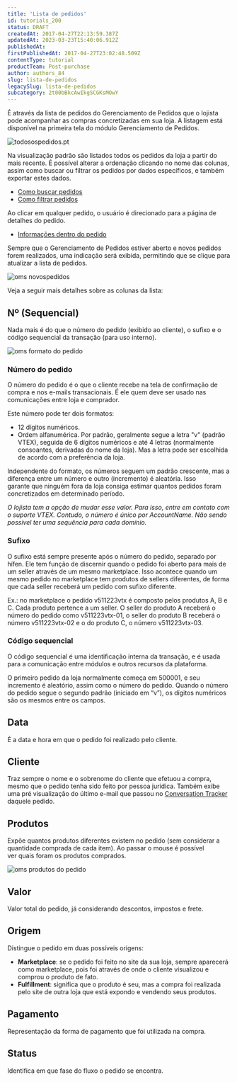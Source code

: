 ```yaml
---
title: 'Lista de pedidos'
id: tutorials_200
status: DRAFT
createdAt: 2017-04-27T22:13:59.387Z
updatedAt: 2023-03-23T15:40:06.912Z
publishedAt: 
firstPublishedAt: 2017-04-27T23:02:48.509Z
contentType: tutorial
productTeam: Post-purchase
author: authors_84
slug: lista-de-pedidos
legacySlug: lista-de-pedidos
subcategory: 2t00bBkcAwIkgSCGKsMOwY
---
```


É através da lista de pedidos do Gerenciamento de Pedidos que o lojista pode acompanhar as compras concretizadas em sua loja. A listagem está disponível na primeira tela do módulo Gerenciamento de Pedidos.

![todosospedidos.pt](//images.ctfassets.net/alneenqid6w5/RIjd55ovorcC4L2gZ4aFQ/c1f8a9043d1da0e979348951bbbba1e7/todosospedidos.pt.png)

Na visualização padrão são listados todos os pedidos da loja a partir do mais recente. É possível alterar a ordenação clicando no nome das colunas, assim como buscar ou filtrar os pedidos por dados específicos, e também exportar estes dados.

- [Como buscar pedidos](/pt/tutorial/como-buscar-o-pedido/)
- [Como filtrar pedidos](/pt/tutorial/como-filtrar-pedidos/)

Ao clicar em qualquer pedido, o usuário é direcionado para a página de detalhes do pedido.

- [Informações dentro do pedido](/pt/tutorial/informacoes-dentro-do-pedido/)

Sempre que o Gerenciamento de Pedidos estiver aberto e novos pedidos forem realizados, uma indicação será exibida, permitindo que se clique para atualizar a lista de pedidos.

![oms novospedidos](//images.contentful.com/alneenqid6w5/764uQcLH1YiGiusQEec8Uc/80cbd9c180ad0c65143ae753b833f8a8/oms-novospedidos.png)

Veja a seguir mais detalhes sobre as colunas da lista:

## Nº (Sequencial)

Nada mais é do que o número do pedido (exibido ao cliente), o sufixo e o código sequencial da transação (para uso interno).

![oms formato do pedido](//images.contentful.com/alneenqid6w5/60zd69MLTyOk8SW080Mo8o/ebef05cf26d82b3b15aaed852567fe5c/oms-formato-do-pedido.png)

### Número do pedido

O número do pedido é o que o cliente recebe na tela de confirmação de compra e nos e-mails transacionais. É ele quem deve ser usado nas comunicações entre loja e comprador.

Este número pode ter dois formatos:

- 12 dígitos numéricos.
- Ordem alfanumérica. Por padrão, geralmente segue a letra "v" (padrão VTEX), seguida de 6 dígitos numéricos e até 4 letras (normalmente consoantes, derivadas do nome da loja). Mas a letra pode ser escolhida de acordo com a preferência da loja.

Independente do formato, os números seguem um padrão crescente, mas a diferença entre um número e outro (incremento) é aleatória. Isso garante que ninguém fora da loja consiga estimar quantos pedidos foram concretizados em determinado período.

_O lojista tem a opção de mudar esse valor. Para isso, entre em contato com o suporte VTEX. Contudo, o número é único por AccountName. Não sendo possível ter uma sequência para cada domínio._

### Sufixo

O sufixo está sempre presente após o número do pedido, separado por hífen. Ele tem função de discernir quando o pedido foi aberto para mais de um seller através de um mesmo marketplace. Isso acontece quando um mesmo pedido no marketplace tem produtos de sellers diferentes, de forma que cada seller receberá um pedido com sufixo diferente.

Ex.: no marketplace o pedido v511223vtx é composto pelos produtos A, B e C. Cada produto pertence a um seller. O seller do produto A receberá o número do pedido como v511223vtx-01, o seller do produto B receberá o número v511223vtx-02 e o do produto C, o número v511223vtx-03.

### Código sequencial

O código sequencial é uma identificação interna da transação, e é usada para a comunicação entre módulos e outros recursos da plataforma.

O primeiro pedido da loja normalmente começa em 500001, e seu incremento é aleatório, assim como o número do pedido. Quando o número do pedido segue o segundo padrão (iniciado em &#8220;v&#8221;), os dígitos numéricos são os mesmos entre os campos.

## Data

É a data e hora em que o pedido foi realizado pelo cliente.

## Cliente

Traz sempre o nome e o sobrenome do cliente que efetuou a compra, mesmo que o pedido tenha sido feito por pessoa jurídica. Também exibe uma pré visualização do último e-mail que passou no [Conversation Tracker](/pt/tutorial/conversation-tracker) daquele pedido.

## Produtos

Expõe quantos produtos diferentes existem no pedido (sem considerar a quantidade comprada de cada item). Ao passar o mouse é possível ver quais foram os produtos comprados.

![oms produtos do pedido](//images.contentful.com/alneenqid6w5/4fTIEf2ywwc2U2IuwSkg8U/82b81b00387db8959cf18ae392e5e1f0/oms-produtos-do-pedido.png)

## Valor

Valor total do pedido, já considerando descontos, impostos e frete.

## Origem

Distingue o pedido em duas possíveis origens:

- **Marketplace**: se o pedido foi feito no site da sua loja, sempre aparecerá como marketplace, pois foi através de onde o cliente visualizou e comprou o produto de fato.
- **Fulfillment**: significa que o produto é seu, mas a compra foi realizada pelo site de outra loja que está expondo e vendendo seus produtos.

## Pagamento

Representação da forma de pagamento que foi utilizada na compra.

## Status

Identifica em que fase do fluxo o pedido se encontra.
